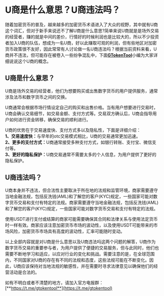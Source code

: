 # U商是什么意思？U商违法吗？

随着加密货币的普及，越来越多的加密货币术语进入了大众的视野，其中就有U商这个词汇，但对于新手来说还不了解U商是什么意思?简单来说U商就是是场外交易的经营者，赚的就是中间的差价，行情好的时候利润也是比较大的，所以不少投资者加入U商的队伍，想成为一名U商，好以此赚取可观的利润，但有些地区对加密货币政策很不友好，因此常常有人讨论做一名U商违法吗？根据当前资料来看，U商并不违法，但可能存在被卷入一些纷争混乱中，下面[**GTokenTool**](https://docs.gtokentool.com/)小编为大家详细说说这个U商的概念。

## U商是什么意思？

U商是场外交易的经营者，他们为想要购买或出售数字货币的用户提供服务，通常涉及法币和数字货币之间的交换。

U商通常会根据市场行情设定自己的购买和出售价格。当有用户想要进行交易时，U商会确认交易细节，如交易金额、支付方式等。交易双方确认后，U商会指导用户如何进行资金转移，确保交易的顺利进行。

U商的优势在于交易速度快、支付方式多以及隐私性，下面是详细介绍：\
**1、交易速度快：**&#x4E0E;早年的otc交易模式相比，U商的交易通常更加迅速。\
**2、更多的支付方式：**&#x55;商通常接受多种支付方式，如银行转账、支付宝、微信支付等。\
**3、更好的隐私保护：**&#x55;商交易通常不需要太多的个人信息，为用户提供了更好的隐私保护。

## U商违法吗？

U商本身并不违法，但合法性主要取决于所在地的法规和监管环境，商家需要遵守当地金融法规，包括反洗钱(AML)和了解您的客户(KYC)规定，一些国家可能对数字货币交易和支付有特定的法规。商家需要遵守当地金融法规，包括反洗钱(AML)和了解您的客户(KYC)规定，一些国家可能对数字货币交易和支付有特定的法规。

使用USDT进行支付或结算的商家可能需要确保其合同和法律关系与使用法定货币时一样有效。商家应该注意加密货币市场的波动性，以及使用USDT可能带来的市场风险，加密货币市场具有高度的波动性，汇率可能随时变动。

以上全部内容就是对U商是什么意思以及U商违法吗这两个问题的解答，U商作为数字货币交易的重要参与者，为用户提供了便捷的交易服务，但与此同时，他们也需要不断地学习和适应，以应对行业的变化和挑战。需要注意的是，在全球范围内，不同国家对U商的存在有不同的法规和态度，这些法规可能在不断变化。因此，U商应该保持对当地法规的敏感性，并在需要时寻求法律意见以确保他们的经营活动是合法的。

如有不明白或者不清楚的地方，请加入官方电报群：[**https://t.me/gtokentool**](https://t.me/gtokentool)
